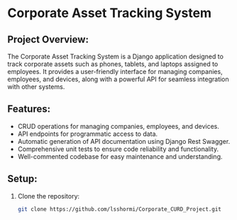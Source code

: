 # Corporate Asset Tracking System

## Project Overview:
The Corporate Asset Tracking System is a Django application designed to track corporate assets such as phones, tablets, and laptops assigned to employees. It provides a user-friendly interface for managing companies, employees, and devices, along with a powerful API for seamless integration with other systems.

## Features:
- CRUD operations for managing companies, employees, and devices.
- API endpoints for programmatic access to data.
- Automatic generation of API documentation using Django Rest Swagger.
- Comprehensive unit tests to ensure code reliability and functionality.
- Well-commented codebase for easy maintenance and understanding.

## Setup:
1. Clone the repository:
   ```bash
   git clone https://github.com/lsshormi/Corporate_CURD_Project.git
